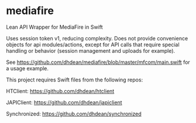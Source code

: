 # mediafire
Lean API Wrapper for MediaFire in Swift

Uses session token v1, reducing complexity.  Does not provide convenience objects for api modules/actions, except for API calls that require special handling or behavior (session management and uploads for example).

See https://github.com/dhdean/mediafire/blob/master/mfcom/main.swift for a usage example.

This project requires Swift files from the following repos:


HTClient: https://github.com/dhdean/htclient

JAPIClient: https://github.com/dhdean/japiclient

Synchronized: https://github.com/dhdean/synchronized
